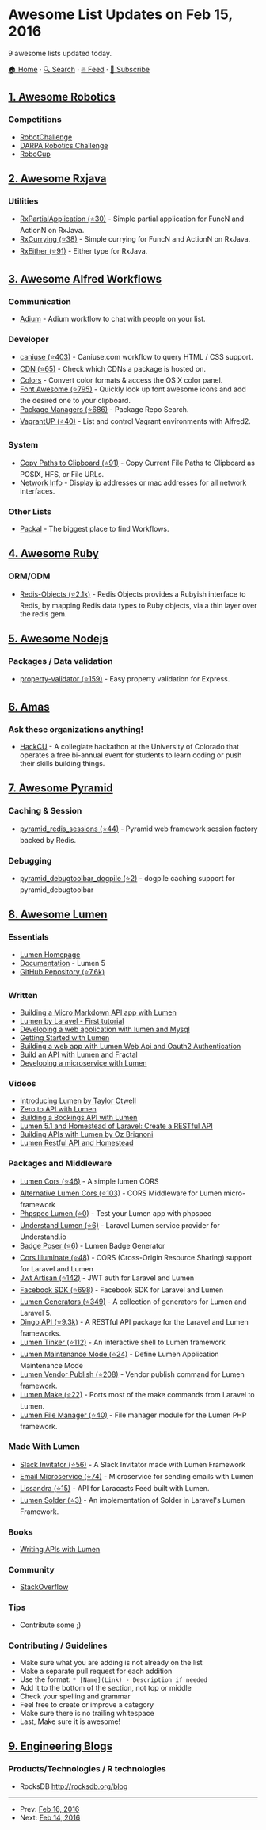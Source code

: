 # Awesome List Updates on Feb 15, 2016

9 awesome lists updated today.

[🏠 Home](/README.md) · [🔍 Search](https://test.trackawesomelist.com/search/) · [🔥 Feed](https://test.trackawesomelist.com/feed.xml) · [📮 Subscribe](https://trackawesomelist.us17.list-manage.com/subscribe?u=d2f0117aa829c83a63ec63c2f&id=36a103854c)



## [1. Awesome Robotics](/content/kiloreux/awesome-robotics/README.md)

### Competitions

*   [RobotChallenge](http://www.robotchallenge.org/)
*   [DARPA Robotics Challenge](http://www.theroboticschallenge.org/)
*   [RoboCup](http://www.robocup.org/)

## [2. Awesome Rxjava](/content/eleventigers/awesome-rxjava/README.md)

### Utilities

*   [RxPartialApplication (⭐30)](https://github.com/pakoito/RxPartialApplication) - Simple partial application for FuncN and ActionN on RxJava.
*   [RxCurrying (⭐38)](https://github.com/pakoito/RxCurrying) - Simple currying for FuncN and ActionN on RxJava.
*   [RxEither (⭐91)](https://github.com/eleventigers/rxeither) - Either type for RxJava.

## [3. Awesome Alfred Workflows](/content/alfred-workflows/awesome-alfred-workflows/README.md)

### Communication

*   [Adium](http://www.alfredforum.com/topic/1274-adium-workflow/) - Adium workflow to chat with people on your list.

### Developer

*   [caniuse (⭐403)](https://github.com/willfarrell/alfred-caniuse-workflow) - Caniuse.com workflow to query HTML / CSS support.
*   [CDN (⭐65)](https://github.com/willfarrell/alfred-cdn-workflow) - Check which CDNs a package is hosted on.
*   [Colors](http://www.packal.org/workflow/colors) - Convert color formats & access the OS X color panel.
*   [Font Awesome (⭐795)](https://github.com/ruedap/alfred2-font-awesome-workflow) - Quickly look up font awesome icons and add the desired one to your clipboard.
*   [Package Managers (⭐686)](https://github.com/willfarrell/alfred-pkgman-workflow) - Package Repo Search.
*   [VagrantUP (⭐40)](https://github.com/m1keil/alfred-vagrant-workflow) - List and control Vagrant environments with Alfred2.

### System

*   [Copy Paths to Clipboard (⭐91)](https://github.com/franzheidl/copy-paths-to-clipboard) - Copy Current File Paths to Clipboard as POSIX, HFS, or File URLs.
*   [Network Info](http://www.packal.org/workflow/network-info) -  Display ip addresses or mac addresses for all network interfaces.

### Other Lists

*   [Packal](http://www.packal.org/) - The biggest place to find Workflows.

## [4. Awesome Ruby](/content/markets/awesome-ruby/README.md)

### ORM/ODM

*   [Redis-Objects (⭐2.1k)](https://github.com/nateware/redis-objects) - Redis Objects provides a Rubyish interface to Redis, by mapping Redis data types to Ruby objects, via a thin layer over the redis gem.

## [5. Awesome Nodejs](/content/sindresorhus/awesome-nodejs/README.md)

### Packages / Data validation

*   [property-validator (⭐159)](https://github.com/nettofarah/property-validator) - Easy property validation for Express.

## [6. Amas](/content/sindresorhus/amas/README.md)

### Ask these organizations anything!

*   [HackCU](https://github.com/HackCU/ama) - A collegiate hackathon at the University of Colorado that operates a free bi-annual event for students to learn coding or push their skills building things.

## [7. Awesome Pyramid](/content/uralbash/awesome-pyramid/README.md)

### Caching & Session

*   [pyramid\_redis\_sessions (⭐44)](https://github.com/ericrasmussen/pyramid_redis_sessions) -
    Pyramid web framework session factory backed by Redis.

### Debugging

*   [pyramid\_debugtoolbar\_dogpile (⭐2)](https://github.com/jvanasco/pyramid_debugtoolbar_dogpile) -
    dogpile caching support for pyramid\_debugtoolbar

## [8. Awesome Lumen](/content/unicodeveloper/awesome-lumen/README.md)

### Essentials

*   [Lumen Homepage](https://lumen.laravel.com/)
*   [Documentation](https://lumen.laravel.com/docs/5.2) - Lumen 5
*   [GitHub Repository (⭐7.6k)](https://github.com/laravel/lumen)

### Written

*   [Building a Micro Markdown API app with Lumen](http://www.sitepoint.com/building-micro-markdown-api-app-lumen/)
*   [Lumen by Laravel - First tutorial](https://www.codetutorial.io/lumen-first-tutorial/)
*   [Developing a web application with lumen and Mysql](http://loige.co/developing-a-web-application-with-lumen-and-mysql/)
*   [Getting Started with Lumen](http://wern-ancheta.com/blog/2015/05/09/getting-started-with-lumen/)
*   [Building a web app with Lumen Web Api and Oauth2 Authentication ](http://esbenp.github.io/2015/05/26/lumen-web-api-oauth-2-authentication/)
*   [Build an API with Lumen and Fractal](http://laravelista.com/build-an-api-with-lumen-and-fractal/)
*   [Developing a microservice with Lumen](http://goodheads.io/2015/06/19/developing-a-micro-service-with-lumen/)

### Videos

*   [Introducing Lumen by Taylor Otwell](https://laracasts.com/lessons/introducing-lumen)
*   [Zero to API with Lumen](https://www.youtube.com/watch?v=ZetUes4lygA)
*   [Building a Bookings API with Lumen](https://www.youtube.com/watch?v=oENnw5BxKvA)
*   [Lumen 5.1 and Homestead of Laravel: Create a RESTful API](https://www.youtube.com/watch?v=BV7rmvPJZQk)
*   [Building APIs with Lumen by Oz Brignoni](https://www.youtube.com/watch?v=br2O_WDXaKk)
*   [Lumen Restful API and Homestead](https://www.udemy.com/lumen-restful-api-and-homestead-for-lumen-by-laravel-and-php/)

### Packages and Middleware

*   [Lumen Cors (⭐46)](https://github.com/vluzrmos/lumen-cors) - A simple lumen CORS
*   [Alternative Lumen Cors (⭐103)](https://github.com/palanik/lumen-cors) - CORS Middleware for Lumen micro-framework
*   [Phpspec Lumen (⭐0)](https://github.com/pmartelletti/phpspec-lumen) - Test your Lumen app with phpspec
*   [Understand Lumen (⭐6)](https://github.com/understand/understand-lumen) - Laravel Lumen service provider for Understand.io
*   [Badge Poser (⭐6)](https://github.com/vluzrmos/laravel-badge-poser) - Lumen Badge Generator
*   [Cors Illuminate (⭐48)](https://github.com/neomerx/cors-illuminate) - CORS (Cross-Origin Resource Sharing) support for Laravel and Lumen
*   [Jwt Artisan (⭐142)](https://github.com/generationtux/jwt-artisan) - JWT auth for Laravel and Lumen
*   [Facebook SDK (⭐698)](https://github.com/SammyK/LaravelFacebookSdk) - Facebook SDK for Laravel and Lumen
*   [Lumen Generators (⭐349)](https://github.com/webNeat/lumen-generators) - A collection of generators for Lumen and Laravel 5.
*   [Dingo API (⭐9.3k)](https://github.com/dingo/api) - A RESTful API package for the Laravel and Lumen frameworks.
*   [Lumen Tinker (⭐112)](https://github.com/vluzrmos/lumen-tinker) - An interactive shell to Lumen framework
*   [Lumen Maintenance Mode (⭐24)](https://github.com/rdehnhardt/lumen-maintenance-mode) - Define Lumen Application Maintenance Mode
*   [Lumen Vendor Publish (⭐208)](https://github.com/laravelista/lumen-vendor-publish) - Vendor publish command for Lumen framework.
*   [Lumen Make (⭐22)](https://github.com/michaelbonds/lumen-make) - Ports most of the make commands from Laravel to Lumen.
*   [Lumen File Manager (⭐40)](https://github.com/nordsoftware/lumen-file-manager) - File manager module for the Lumen PHP framework.

### Made With Lumen

*   [Slack Invitator (⭐56)](https://github.com/vluzrmos/lumen-slackin) - A Slack Invitator made with Lumen Framework
*   [Email Microservice (⭐74)](https://github.com/rlacerda83/lumen-email-microservice) - Microservice for sending emails with Lumen
*   [Lissandra (⭐15)](https://github.com/laravelista/Lissandra) - API for Laracasts Feed built with Lumen.
*   [Lumen Solder (⭐3)](https://github.com/TechnicPack/LumenSolder) - An implementation of Solder in Laravel's Lumen Framework.

### Books

*   [Writing APIs with Lumen](https://leanpub.com/lumen-apis)

### Community

*   [StackOverflow](http://stackoverflow.com/questions/tagged/lumen)

### Tips

*   Contribute some ;)

### Contributing / Guidelines

*   Make sure what you are adding is not already on the list
*   Make a separate pull request for each addition
*   Use the format: `* [Name](Link) - Description if needed`
*   Add it to the bottom of the section, not top or middle
*   Check your spelling and grammar
*   Feel free to create or improve a category
*   Make sure there is no trailing whitespace
*   Last, Make sure it is awesome!

## [9. Engineering Blogs](/content/kilimchoi/engineering-blogs/README.md)

### Products/Technologies / R technologies

*   RocksDB <http://rocksdb.org/blog>

---

- Prev: [Feb 16, 2016](/content/2016/02/16/README.md)
- Next: [Feb 14, 2016](/content/2016/02/14/README.md)